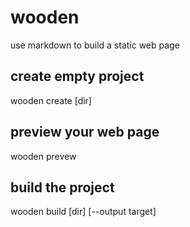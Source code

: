 # wooden
use markdown to build a static web page

## create empty project

wooden create [dir]

## preview your web page

wooden prevew

## build the project

wooden build [dir] [--output target]